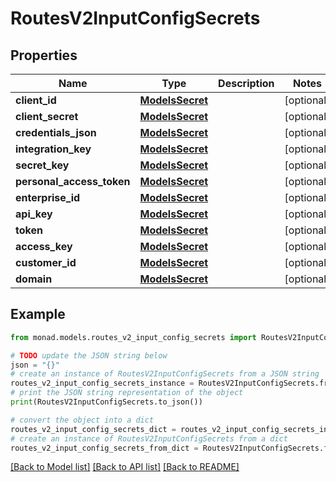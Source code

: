 # RoutesV2InputConfigSecrets


## Properties

Name | Type | Description | Notes
------------ | ------------- | ------------- | -------------
**client_id** | [**ModelsSecret**](ModelsSecret.md) |  | [optional] 
**client_secret** | [**ModelsSecret**](ModelsSecret.md) |  | [optional] 
**credentials_json** | [**ModelsSecret**](ModelsSecret.md) |  | [optional] 
**integration_key** | [**ModelsSecret**](ModelsSecret.md) |  | [optional] 
**secret_key** | [**ModelsSecret**](ModelsSecret.md) |  | [optional] 
**personal_access_token** | [**ModelsSecret**](ModelsSecret.md) |  | [optional] 
**enterprise_id** | [**ModelsSecret**](ModelsSecret.md) |  | [optional] 
**api_key** | [**ModelsSecret**](ModelsSecret.md) |  | [optional] 
**token** | [**ModelsSecret**](ModelsSecret.md) |  | [optional] 
**access_key** | [**ModelsSecret**](ModelsSecret.md) |  | [optional] 
**customer_id** | [**ModelsSecret**](ModelsSecret.md) |  | [optional] 
**domain** | [**ModelsSecret**](ModelsSecret.md) |  | [optional] 

## Example

```python
from monad.models.routes_v2_input_config_secrets import RoutesV2InputConfigSecrets

# TODO update the JSON string below
json = "{}"
# create an instance of RoutesV2InputConfigSecrets from a JSON string
routes_v2_input_config_secrets_instance = RoutesV2InputConfigSecrets.from_json(json)
# print the JSON string representation of the object
print(RoutesV2InputConfigSecrets.to_json())

# convert the object into a dict
routes_v2_input_config_secrets_dict = routes_v2_input_config_secrets_instance.to_dict()
# create an instance of RoutesV2InputConfigSecrets from a dict
routes_v2_input_config_secrets_from_dict = RoutesV2InputConfigSecrets.from_dict(routes_v2_input_config_secrets_dict)
```
[[Back to Model list]](../README.md#documentation-for-models) [[Back to API list]](../README.md#documentation-for-api-endpoints) [[Back to README]](../README.md)


